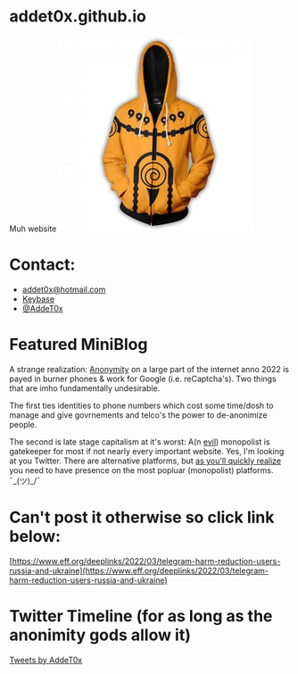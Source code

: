 # addet0x.github.io

Muh website
![a yellooowww hoodddiiiieee](https://github.com/addet0x/addet0x.github.io/raw/main/assets/yellowhoodie.jpg)

# Contact:

- [addet0x@hotmail.com](mailto:addet0x@hotmail.com)
- [Keybase](https://keybase.io/addet0x)
- [@AddeT0x](https://twitter.com/AddeT0x)


# Featured MiniBlog

<p id="anon"></p>

A strange realization: [Anonymity](https://en.wikipedia.org/wiki/Anonymity) on a large part of the internet anno 2022 is payed in burner phones & work for Google (i.e. reCaptcha's). Two things that are imho fundamentally undesirable. 

The first ties identities to phone numbers which cost some time/dosh to manage and give govrnements and telco's the power to de-anonimize people. 

The second is late stage capitalism at it's worst: A(n [evil](https://en.wikipedia.org/wiki/Don%27t_be_evil#Google-Ditched-this-phrase-long-ago)) monopolist is gatekeeper for most if not nearly every important website. Yes, I'm looking at you Twitter. There are alternative platforms, but [as you'll quickly realize](https://www.twitterandteargas.org/) you need to have presence on the most popluar (monopolist) platforms. ¯\_(ツ)_/¯

# Can't post it otherwise so click link below:
<p id="eff-telegram-ukraine"></p>

[https://www.eff.org/deeplinks/2022/03/telegram-harm-reduction-users-russia-and-ukraine](https://www.eff.org/deeplinks/2022/03/telegram-harm-reduction-users-russia-and-ukraine)

# Twitter Timeline (for as long as the anonimity gods allow it)

<a class="twitter-timeline" data-dnt="true" data-theme="dark" href="https://twitter.com/AddeT0x?ref_src=twsrc%5Etfw">Tweets by AddeT0x</a> <script async src="https://platform.twitter.com/widgets.js" charset="utf-8"></script> 
